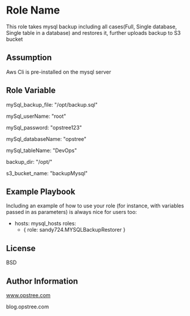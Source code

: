 Role Name
=========

This role takes mysql backup including all cases(Full, Single database, Single table in a database) and restores it, further uploads backup to S3 bucket

Assumption
--------------

Aws Cli is pre-installed on the mysql server

Role Variable
------------

mySql_backup_file: "/opt/backup.sql"

mySql_userName: "root"

mySql_password: "opstree123"

mySql_databaseName: "opstree"

mySql_tableName: "DevOps"

backup_dir: "/opt/"

s3_bucket_name: "backupMysql"

Example Playbook
----------------

Including an example of how to use your role (for instance, with variables passed in as parameters) is always nice for users too:

- hosts: mysql_hosts
  roles:
     - { role: sandy724.MYSQLBackupRestorer }

License
-------

BSD

Author Information
------------------
www.opstree.com

blog.opstree.com
